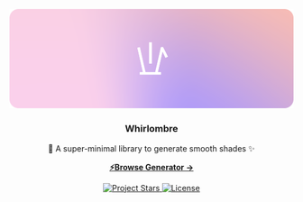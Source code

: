 <p align="center">
  <img src="./.github/images/header@1x.png" alt="header">
</p>

<h3 align="center">
    Whirlombre
</h3>

<p align="center">
  💫 A super-minimal library to generate smooth shades ✨
<p>

<p align="center">
  <a href="https://whirlombre.jeffreyturns.dev"><strong>⚡Browse Generator &rarr;</strong></a>
</p>

<p align="center">
  <a href="https://github.com/jeffreyturns/whirlombre">
    <img src="https://img.shields.io/github/stars/jeffreyturns/whirlombre" alt="Project Stars">
  </a>
  <a href="https://github.com/jeffreyturns/whirlombre/blob/main/LICENSE">
    <img src="https://img.shields.io/github/license/jeffreyturns/whirlombre" alt="License">
  </a>
</p>